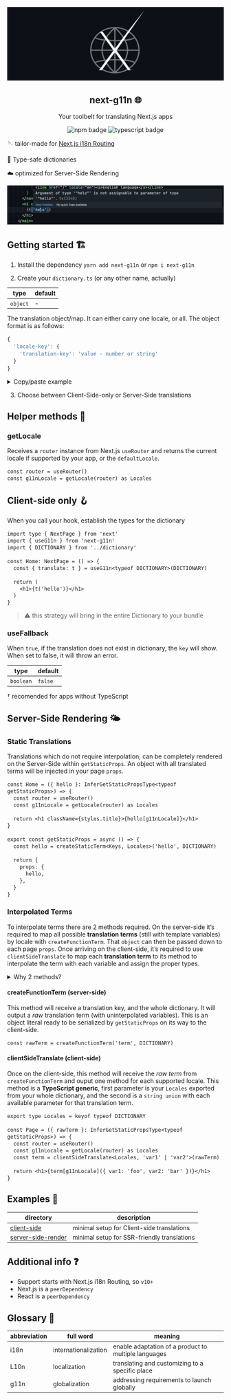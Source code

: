 <div align="center">
  <img src="light-logo.png" alt="next-g11n logo" />

## next-g11n 🌐

Your toolbelt for translating Next.js apps

![npm badge](https://img.shields.io/npm/v/next-g11n?color=%23df0000&style=flat-square)
![typescript badge](https://img.shields.io/npm/types/next-g11n?style=flat-square)

</div>

🪡 tailor-made for [Next.js i18n Routing](https://nextjs.org/docs/advanced-features/i18n-routing)

👮 Type-safe dictionaries

☁️ optimized for Server-Side Rendering

<div align="center">
  <img src="screenshot-vscode.png" alt="vscode screenshot of missing translation yielding warning" />
</div>

## Getting started 🏗

1. Install the dependency
   `yarn add next-g11n` or `npm i next-g11n`

2. Create your `dictionary.ts` (or any other name, actually)

| type     | default |
| -------- | ------- |
| `object` | -       |

The translation object/map. It can either carry one locale, or all. The object format is as follows:

```ts
{
  'locale-key': {
    'translation-key': 'value - number or string'
  }
}
```

<details>
  <summary>Copy/paste example</summary>

```ts
// example dictionary.ts
const dictionary = {
  // top level are locales (de) or (de-at), for example
  en: {
    // these are the translation keys
    hello: 'Hi',
  },
  'de-de': {
    hello: 'Hallo',
  },
  'de-at': {
    hello: 'Grüß Gott',
  },
}
```

</details>

3. Choose between Client-Side-only or Server-Side translations

## Helper methods 🧠

### getLocale

Receives a `router` instance from Next.js `useRouter` and returns the current locale if supported by your app, or the `defaultLocale`.

```tsx
const router = useRouter()
const g11nLocale = getLocale(router) as Locales
```

## Client-side only 🪝

When you call your hook, establish the types for the dictionary

```tsx
import type { NextPage } from 'next'
import { useG11n } from 'next-g11n'
import { DICTIONARY } from '../dictionary'

const Home: NextPage = () => {
  const { translate: t } = useG11n<typeof DICTIONARY>(DICTIONARY)

  return (
    <h1>{t('hello')}</h1>
  )
}

```

> ⚠️ this strategy will bring in the entire Dictionary to your bundle

### useFallback

When `true`, if the translation does not exist in dictionary, the `key` will show. When set to false, it will throw an error.

| type      | default |
| --------- | ------- |
| `boolean` | `false` |

† recomended for apps without TypeScript

## Server-Side Rendering 🌤

### Static Translations

Translations which do not require interpolation, can be completely rendered on the Server-Side within `getStaticProps`. An object with all translated terms will be injected in your page `props`.

```tsx
const Home = ({ hello }: InferGetStaticPropsType<typeof getStaticProps>) => {
  const router = useRouter()
  const g11nLocale = getLocale(router) as Locales

  return <h1 className={styles.title}>{hello[g11nLocale]}</h1>
}

export const getStaticProps = async () => {
  const hello = createStaticTerm<Keys, Locales>('hello', DICTIONARY)

  return {
    props: {
      hello,
    },
  }
}
```

### Interpolated Terms

To interpolate terms there are 2 methods required. On the server-side it’s required to map all possible **translation terms** (still with template variables) by locale with `createFunctionTerm`. That `object` can then be passed down to each page `props`. Once arriving on the client-side, it’s required to use `clientSideTranslate` to map each **translation term** to its method to interpolate the term with each variable and assign the proper types.

<details>
  <summary>Why 2 methods?</summary>

Functions are not serializable out-of-the-box in JavaScript, and `getStaticProps` only passes down serialized object as its returned `props`. It is possible to call both methods on the server if you handle serializing the output functions. But then again, it will be required to deserializing them on the client-side.

</details>

#### createFunctionTerm (server-side)

This method will receive a translation key, and the whole dictionary. It will output a _raw_ translation term (with uninterpolated variables). This is an object literal ready to be serialized by `getStaticProps` on its way to the client-side.

```tsx
const rawTerm = createFunctionTerm('term', DICTIONARY)
```

#### clientSideTranslate (client-side)

Once on the client-side, this method will receive the _raw term_ from `createFunctionTerm` and ouput one method for each supported locale. This method is a **TypeScript generic**, first parameter is your `Locales` exported from your whole dictionary, and the second is a `string union` with each available parameter for that translation term.

```tsx
export type Locales = keyof typeof DICTIONARY

const Page = ({ rawTerm }: InferGetStaticPropsType<typeof getStaticProps>) => {
  const router = useRouter()
  const g11nLocale = getLocale(router) as Locales
  const term = clientSideTranslate<Locales, 'var1' | 'var2'>(rawTerm)

  return <h1>{term[g11nLocale]({ var1: 'foo', var2: 'bar' })}</h1>
}
```

## Examples 🍱

| directory                                                  | description                                 |
| ---------------------------------------------------------- | ------------------------------------------- |
| [client-side](tree/main/example/client-side)               | minimal setup for Client-side translations  |
| [server-side-render](tree/main/example/server-side-render) | minimal setup for SSR-friendly translations |

## Additional info ❓

- Support starts with Next.js i18n Routing, so `v10+`
- Next.js is a `peerDependency`
- React is a `peerDependency`

## Glossary 📖

| abbreviation | full word            | meaning                                              |
| ------------ | -------------------- | ---------------------------------------------------- |
| i18n         | internationalization | enable adaptation of a product to multiple languages |
| L10n         | localization         | translating and customizing to a specific place      |
| g11n         | globalization        | addressing requirements to launch globally           |
